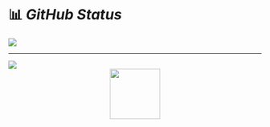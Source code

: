
<img src="https://komarev.com/ghpvc/?username=saeideh-moghaddam&style=flat-square&color=blue" alt=""/>


# 📊 ***GitHub Status***

**<a href="https://github.com/saeideh-moghaddam">
<img align="center" src="https://github-readme-stats.vercel.app/api/top-langs/?username=saeideh-moghaddam" />
</a>**

---
<a href="https://github.com/saeideh-moghaddam">
<img align="center" src="https://github-readme-stats.vercel.app/api?username=saeideh-moghaddam&show_icons=true&count_private=true&include_all_commits=true" /></a>





<div id="header" align="center">
  <img src="https://user-images.githubusercontent.com/108235776/193119057-1ec0858f-9bee-45d0-96ef-dd1d0b098902.gif" width="100"/>
</div>
